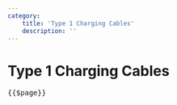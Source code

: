 ```yaml
---
category: 
    title: 'Type 1 Charging Cables'
    description: ''
---
```


# Type 1 Charging Cables

<pre>{{$page}}</pre>
